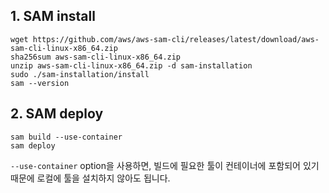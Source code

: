 ## 1. SAM install
```
wget https://github.com/aws/aws-sam-cli/releases/latest/download/aws-sam-cli-linux-x86_64.zip
sha256sum aws-sam-cli-linux-x86_64.zip
unzip aws-sam-cli-linux-x86_64.zip -d sam-installation
sudo ./sam-installation/install
sam --version
```

## 2. SAM deploy
```
sam build --use-container
sam deploy
```
`--use-container` option을 사용하면, 빌드에 필요한 툴이 컨테이너에 포함되어 있기 때문에 로컬에 툴을 설치하지 않아도 됩니다.
